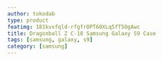 ```yaml
---
author: tokodab
type: product
featimg: 181kvxfqld-rfgfrOPT60XLq5fT5OgAwc
title: Dragonball Z C-18 Samsung Galaxy S9 Case
tags: [samsung, galaxy, s9]
category: [samsung]
---
```


